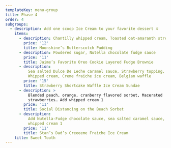 ```yaml
---
templateKey: menu-group
title: Phase 4
order: 4
subgroups:
  - description: Add one scoop Ice Cream to your favorite dessert 4
    items:
      - description: Chantilly whipped cream, Toasted oat-amaranth streusel
        price: '12'
        title: Moonshine’s Butterscotch Pudding
      - description: Powdered sugar, Nutella chocolate fudge sauce
        price: '11'
        title: Jaime’s Favorite Oreo Cookie Layered Fudge Brownie
      - description:
          Sea salted Dulce De Leche caramel sauce, Strawberry topping,
          Whipped cream, Creme fraiche ice cream, Belgian waffle
        price: '15'
        title: Strawberry Shortcake Waffle Ice Cream Sundae
      - description: >
          Blended peach, orange, cranberry flavored sorbet, Macerated
          strawberries… Add whipped cream 1
        price: '11'
        title: Social Distancing on the Beach Sorbet
      - description:
          Add Nutella-Fudge chocolate sauce, sea salted caramel sauce, or
          whipped cream 1
        price: '11'
        title: Stan’s Dad’s Creeeeme Fraiche Ice Cream
    title: Sweet Tooth
---
```

